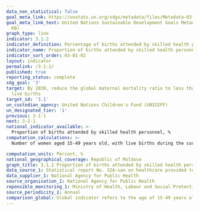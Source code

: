```yaml
---
data_non_statistical: false
goal_meta_link: https://unstats.un.org/sdgs/metadata/files/Metadata-03-01-02.pdf
goal_meta_link_text: United Nations Sustainable Development Goals Metadata (PDF 374
  KB)
graph_type: line
indicator: 3.1.2
indicator_definition: Percentage of births attended by skilled health personnel
indicator_name: Proportion of births attended by skilled health personnel
indicator_sort_order: 03-01-02
layout: indicator
permalink: /3-1-2/
published: true
reporting_status: complete
sdg_goal: '3'
target: By 2030, reduce the global maternal mortality ratio to less than 70 per 100,000
  live births
target_id: '3.1'
un_custodian_agency: United Nations Children's Fund (UNICEFF)
un_designated_tier: '1'
previous: 3-1-1
next: 3-2-1
national_indicator_available: >-
  Proportion of births attended by skilled health personnel, %
computation_calculations: >-
  Number of women aged 15-49 years old, with live births during the current year, assisted by skilled health personnel during the delivery (doctors, nurses, midwives) out of the total number of women aged 15-49 years old with live births during the year of reference  * 100.

computation_units: Percent, %
national_geographical_coverage: Republic of Moldova
graph_title: 3.1.2 Proportion of births attended by skilled health personnel, % 
data_source_1: Statistical report No. 32A-san on healthcare provided to pregnant women 
data_supplier_1: National Agency for Public Health
source_organisation_1: National Agency for Public Health
reponsible_monitoring_1: Ministry of Health, Labour and Social Protection
source_periodicity_1: Annual
comparison_global: Global indicator refers to the age of 15-49 years old.
---
```


